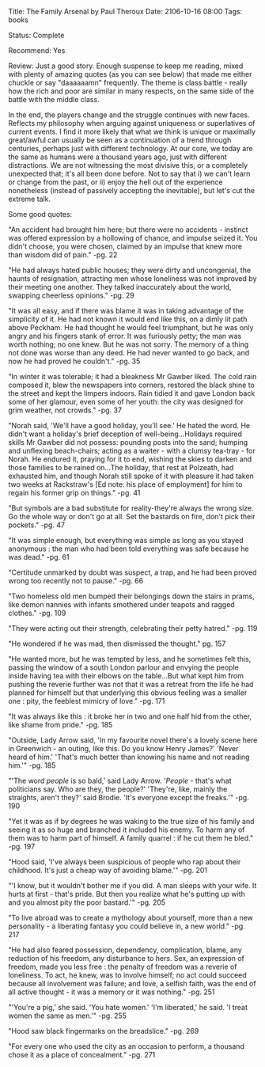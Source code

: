Title: The Family Arsenal by Paul Theroux
Date: 2106-10-16 08:00
Tags: books

Status: Complete

Recommend: Yes

Review: Just a good story. Enough suspense to keep me reading, mixed with plenty of amazing quotes (as you can see 
below) that made me either chuckle or say "daaaaaamn" frequently. The theme is class battle - really how the rich and 
poor are similar in many respects, on the same side of the battle with the middle class. 

In the end, the players change and the struggle continues with new faces. Reflects my philosophy when arguing against uniqueness or 
superlatives of current events. I find it more likely that what we think is unique or maximally great/awful can 
usually be seen as a continuation of a trend through centuries, perhaps just with different technology. At our core, 
we today are the same as humans were a thousand years ago, just with different distractions. We are not witnessing the 
most divisive this, or a completely unexpected that; it's all been done before. Not to say that i) we can't learn or 
change from the past, or ii) enjoy the hell out of the experience nonetheless (instead of passively accepting the 
inevitable), but let's cut the extreme talk. 

Some good quotes:

"An accident had brought him here; but there were no accidents - instinct was offered expression by a hollowing of chance, and impulse 
seized it. You didn't choose, you were chosen, claimed by an impulse that knew more than wisdom did of pain." -pg. 22

"He had always hated public houses; they were dirty and uncongenial, the haunts of resignation, attracting men whose loneliness was not 
improved by their meeting one another. They talked inaccurately about the world, swapping cheerless opinions." -pg. 29

"It was all easy, and if there was blame it was in taking advantage of the simplicity of it. He had not known it would end like this, on 
a dimly lit path above Peckham. He had thought he would feel triumphant, but he was only angry and his fingers stank of error. It was 
furiously petty; the man was worth nothing; no one knew. But he was not sorry. The memory of a thing not done was worse than any deed. 
He had never wanted to go back, and now he had proved he couldn't." -pg. 35

"In winter it was tolerable; it had a bleakness Mr Gawber liked. The cold rain composed it, blew the newspapers into corners, restored 
the black shine to the street and kept the limpers indoors. Rain tidied it and gave London back some of her glamour, even some of her 
youth: the city was designed for grim weather, not crowds." -pg. 37

"Norah said, 'We'll have a good holiday, you'll see.' He hated the word. He didn't want a holiday's brief deception 
of well-being...Holidays required skills Mr Gawber did not possess: pounding posts into the sand; humping and 
unflexing beach-chairs; acting as a waiter - with a clumsy tea-tray - for Norah. He endured it, praying for it to 
end, wishing the skies to darken and those families to be rained on...The holiday, that rest at Polzeath, had 
exhausted him, and though Norah still spoke of it with pleasure it had taken two weeks at Rackstraw's [Ed note: his 
place of employment] for him to regain his former grip on things." -pg. 41

"But symbols are a bad substitute for reality-they're always the wrong size. Go the whole way or don't go at all. Set 
the bastards on fire, don't pick their pockets." -pg. 47

"It was simple enough, but everything was simple as long as you stayed anonymous : the man who had been told 
everything was safe because he was dead." -pg. 61

"Certitude unmarked by doubt was suspect, a trap, and he had been proved wrong too recently not to pause." -pg. 66

"Two homeless old men bumped their belongings down the stairs in prams, like demon nannies with infants smothered 
under teapots and ragged clothes." -pg. 109

"They were acting out their strength, celebrating their petty hatred." -pg. 119

"He wondered if he was mad, then dismissed the thought." pg. 157

"He wanted more, but he was tempted by less, and he sometimes felt this, passing the window of a south London parlour 
and envying the people inside having tea with their elbows on the table...But what kept him from pushing the reverie 
further was not that it was a retreat from the life he had planned for himself but that underlying this obvious 
feeling was a smaller one : pity, the feeblest mimicry of love." -pg. 171

"It was always like this : it broke her in two and one half hid from the other, like shame from pride." -pg. 185

"Outside, Lady Arrow said, 'In my favourite novel there's a lovely scene here in Greenwich - an outing, like this. Do 
you know Henry James?' 'Never heard of him.' 'That's much better than knowing his name and not reading him.'" -pg. 185

"'The word *people* is so bald,' said Lady Arrow. '*People* - that's what politicians say. Who are they, the people?' 
'They're, 
like, mainly the straights, aren't they?' said Brodie. 'It's everyone except the freaks.'" -pg. 190

"Yet it was as if by degrees he was waking to the true size of his family and seeing it as so huge and branched it included his
enemy. To harm any of them was to harm part of himself. A family quarrel : if he cut them he bled." -pg. 197

"Hood said, 'I've always been suspicious of people who rap about their childhood. It's just a cheap way of avoiding blame.'" -pg. 201

"'I know, but it wouldn't bother me if you did. A man sleeps with your wife. It hurts at first - that's pride. But then you realize what 
he's putting up with and you almost pity the poor bastard.'" -pg. 205

"To live abroad was to create a mythology about yourself, more than a new personality - a liberating fantasy you could believe in, a new
world." -pg. 217

"He had also feared possession, dependency, complication, blame, any reduction of his freedom, any disturbance to hers. Sex, an expression
of freedom, made you less free : the penalty of freedom was a reverie of loneliness. To act, he knew, was to involve himself; no act could
succeed because all involvement was failure; and love, a selfish faith, was the end of all active thought - it was a memory or it was
nothing." -pg. 251

"'You're a pig,' she said. 'You hate women.' 'I'm liberated,' he said. 'I treat women the same as men.'" -pg. 255

"Hood saw black fingermarks on the breadslice." -pg. 269

"For every one who used the city as an occasion to perform, a thousand chose it as a place of concealment." -pg. 271


